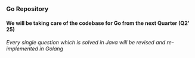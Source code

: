 
### Go Repository

#### We will be taking care of the codebase for Go from the next Quarter (Q2' 25)
_Every single question which is solved in Java will be revised and re-implemented in Golang_